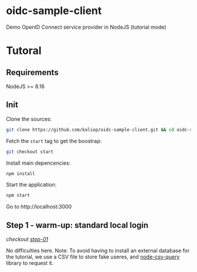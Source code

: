 # oidc-sample-client
Demo OpenID Connect service provider in NodeJS (tutorial mode)

# Tutoral

## Requirements

NodeJS >= 8.16

## Init

Clone the sources:
```bash
git clone https://github.com/kaliop/oidc-sample-client.git && cd oidc-sample-client
```

Fetch the `start` tag to get the boostrap:
```bash
git checkout start
```

Install main depencencies:
```bash
npm install
```

Start the application:
```bash
npm start
```

Go to http://localhost:3000

## Step 1 - warm-up: standard local login

*checkout [step-01](https://github.com/kaliop/oidc-sample-client/commit/b57a95ad4c33bc79eb734009f3c0087be1a6edba)*

No difficulties here.
Note: To avoid having to install an external database for the tutorial, we use a CSV file to store fake useres, and [node-csv-query](https://github.com/rdubigny/node-csv-query) library to request it.
